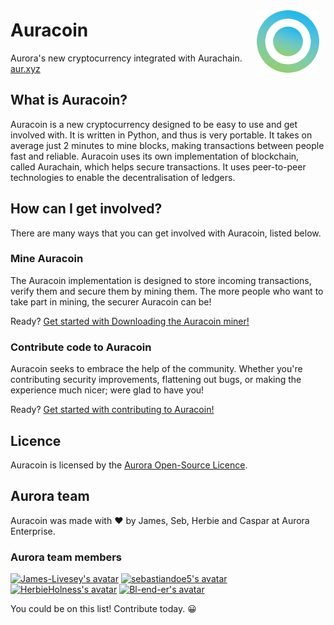 [<img src="docs/logo.png" height="100" align="right" style="float: right; margin: 10px;">](https://aur.xyz)

# Auracoin
Aurora's new cryptocurrency integrated with Aurachain. [aur.xyz](https://aur.xyz)

## What is Auracoin?
Auracoin is a new cryptocurrency designed to be easy to use and get involved
with. It is written in Python, and thus is very portable. It takes on average
just 2 minutes to mine blocks, making transactions between people fast and
reliable. Auracoin uses its own implementation of blockchain, called Aurachain,
which helps secure transactions. It uses peer-to-peer technologies to enable the
decentralisation of ledgers.

## How can I get involved?
There are many ways that you can get involved with Auracoin, listed below.

### Mine Auracoin
The Auracoin implementation is designed to store incoming transactions, verify
them and secure them by mining them. The more people who want to take part in
mining, the securer Auracoin can be!

Ready? [Get started with Downloading the Auracoin miner!](docs/download.md)

### Contribute code to Auracoin
Auracoin seeks to embrace the help of the community. Whether you're contributing
security improvements, flattening out bugs, or making the experience much nicer;
were glad to have you!

Ready? [Get started with contributing to Auracoin!](docs/contribute.md)

## Licence
Auracoin is licensed by the [Aurora Open-Source Licence](LICENCE.md).

## Aurora team
Auracoin was made with ❤ by James, Seb, Herbie and Caspar at Aurora Enterprise.

### Aurora team members
[![James-Livesey's avatar](https://avatars1.githubusercontent.com/u/42580341?s=64&v=4)](https://github.com/James-Livesey)
[![sebastiandoe5's avatar](https://avatars0.githubusercontent.com/u/39373619?s=64&v=4)](https://github.com/sebastiandoe5)
[<img src="https://avatars2.githubusercontent.com/u/48385702?s=64&v=4" height="64" alt="HerbieHolness's avatar" />](https://github.com/HerbieHolness)
[![Bl-end-er's avatar](https://avatars1.githubusercontent.com/u/44194866?s=64&v=4)](https://github.com/Bl-end-er)

You could be on this list! Contribute today. 😀